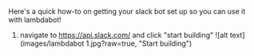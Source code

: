 Here's a quick how-to on getting your slack bot set up so you can use it with lambdabot!

1. navigate to https://api.slack.com/ and click "start building"
![alt text](images/lambdabot 1.jpg?raw=true, "Start building")